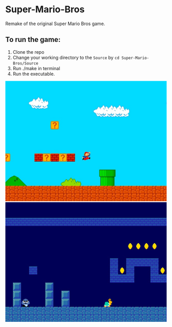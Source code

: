 # Super-Mario-Bros
Remake of the original Super Mario Bros game.

## To run the game:
1. Clone the repo
1. Change your working directory to the `Source` by `cd Super-Mario-Bros/Source`
1. Run ./make in terminal
1. Run the executable.

![](doc/img_1.jpg)
![](doc/img_2.jpg)
